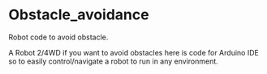 # Obstacle_avoidance
Robot code to avoid obstacle. 

A Robot 2/4WD if you want to avoid obstacles here is code for Arduino IDE so to easily control/navigate a robot to run in any environment.
